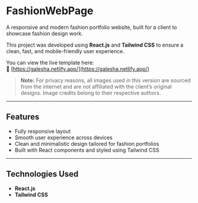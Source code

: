 # FashionWebPage

A responsive and modern fashion portfolio website, built for a client to showcase fashion design work.

This project was developed using **React.js** and **Tailwind CSS** to ensure a clean, fast, and mobile-friendly user experience.

You can view the live template here:  
🔗 [https://galesha.netlify.app/](https://galesha.netlify.app/)

> **Note:** For privacy reasons, all images used in this version are sourced from the internet and are not affiliated with the client’s original designs. Image credits belong to their respective authors.

---

## Features

- Fully responsive layout
- Smooth user experience across devices
- Clean and minimalistic design tailored for fashion portfolios
- Built with React components and styled using Tailwind CSS

---

## Technologies Used

- **React.js**
- **Tailwind CSS**
